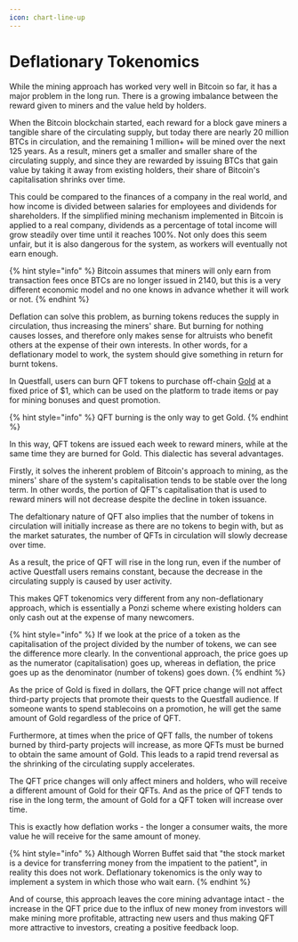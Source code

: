 ```yaml
---
icon: chart-line-up
---
```


# Deflationary Tokenomics

While the mining approach has worked very well in Bitcoin so far, it has a major problem in the long run. There is a growing imbalance between the reward given to miners and the value held by holders.

When the Bitcoin blockchain started, each reward for a block gave miners a tangible share of the circulating supply, but today there are nearly 20 million BTCs in circulation, and the remaining 1 million+ will be mined over the next 125 years. As a result, miners get a smaller and smaller share of the circulating supply, and since they are rewarded by issuing BTCs that gain value by taking it away from existing holders, their share of Bitcoin's capitalisation shrinks over time.

This could be compared to the finances of a company in the real world, and how income is divided between salaries for employees and dividends for shareholders. If the simplified mining mechanism implemented in Bitcoin is applied to a real company, dividends as a percentage of total income will grow steadily over time until it reaches 100%. Not only does this seem unfair, but it is also dangerous for the system, as workers will eventually not earn enough.

{% hint style="info" %}
Bitcoin assumes that miners will only earn from transaction fees once BTCs are no longer issued in 2140, but this is a very different economic model and no one knows in advance whether it will work or not.
{% endhint %}

Deflation can solve this problem, as burning tokens reduces the supply in circulation, thus increasing the miners' share. But burning for nothing causes losses, and therefore only makes sense for altruists who benefit others at the expense of their own interests. In other words, for a deflationary model to work, the system should give something in return for burnt tokens.

In Questfall, users can burn QFT tokens to purchase off-chain [Gold](../assets/gold-in-game.md) at a fixed price of $1, which can be used on the platform to trade items or pay for mining bonuses and quest promotion.

{% hint style="info" %}
QFT burning is the only way to get Gold.
{% endhint %}

In this way, QFT tokens are issued each week to reward miners, while at the same time they are burned for Gold. This dialectic has several advantages.

Firstly, it solves the inherent problem of Bitcoin's approach to mining, as the miners' share of the system's capitalisation tends to be stable over the long term. In other words, the portion of QFT's capitalisation that is used to reward miners will not decrease despite the decline in token issuance.

The defaltionary nature of QFT also implies that the number of tokens in circulation will initially increase as there are no tokens to begin with, but as the market saturates, the number of QFTs in circulation will slowly decrease over time.&#x20;

As a result, the price of QFT will rise in the long run, even if the number of active Questfall users remains constant, because the decrease in the circulating supply is caused by user activity.

This makes QFT tokenomics very different from any non-deflationary approach, which is essentially a Ponzi scheme where existing holders can only cash out at the expense of many newcomers.

{% hint style="info" %}
If we look at the price of a token as the capitalisation of the project divided by the number of tokens, we can see the difference more clearly. In the conventional approach, the price goes up as the numerator (capitalisation) goes up, whereas in deflation, the price goes up as the denominator (number of tokens) goes down.
{% endhint %}

As the price of Gold is fixed in dollars, the QFT price change will not affect third-party projects that promote their quests to the Questfall audience. If someone wants to spend stablecoins on a promotion, he will get the same amount of Gold regardless of the price of QFT.

Furthermore, at times when the price of QFT falls, the number of tokens burned by third-party projects will increase, as more QFTs must be burned to obtain the same amount of Gold. This leads to a rapid trend reversal as the shrinking of the circulating supply accelerates.

The QFT price changes will only affect miners and holders, who will receive a different amount of Gold for their QFTs. And as the price of QFT tends to rise in the long term, the amount of Gold for a QFT token will increase over time.&#x20;

This is exactly how deflation works - the longer a consumer waits, the more value he will receive for the same amount of money.

{% hint style="info" %}
Although Worren Buffet said that "the stock market is a device for transferring money from the impatient to the patient", in reality this does not work. Deflationary tokenomics is the only way to implement a system in which those who wait earn.
{% endhint %}

And of course, this approach leaves the core mining advantage intact - the increase in the QFT price due to the influx of new money from investors will make mining more profitable, attracting new users and thus making QFT more attractive to investors, creating a positive feedback loop.
